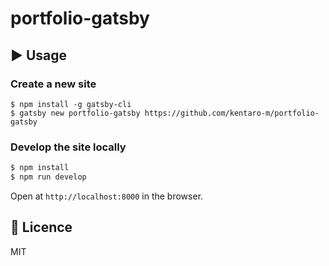 # portfolio-gatsby

## :arrow_forward: Usage

### Create a new site
```
$ npm install -g gatsby-cli
$ gatsby new portfolio-gatsby https://github.com/kentaro-m/portfolio-gatsby
```

### Develop the site locally
```bash
$ npm install
$ npm run develop
```

Open at `http://localhost:8000` in the browser.

## :memo: Licence
MIT
